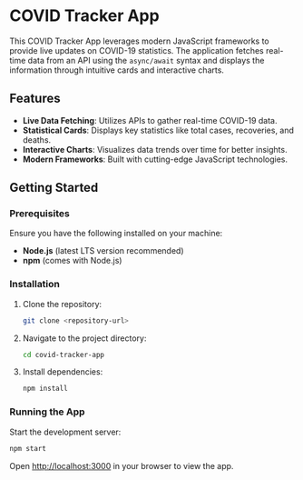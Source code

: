 
# COVID Tracker App

This COVID Tracker App leverages modern JavaScript frameworks to provide live updates on COVID-19 statistics. The application fetches real-time data from an API using the `async/await` syntax and displays the information through intuitive cards and interactive charts.

## Features
- **Live Data Fetching**: Utilizes APIs to gather real-time COVID-19 data.
- **Statistical Cards**: Displays key statistics like total cases, recoveries, and deaths.
- **Interactive Charts**: Visualizes data trends over time for better insights.
- **Modern Frameworks**: Built with cutting-edge JavaScript technologies.

## Getting Started

### Prerequisites
Ensure you have the following installed on your machine:
- **Node.js** (latest LTS version recommended)
- **npm** (comes with Node.js)

### Installation
1. Clone the repository:
   ```bash
   git clone <repository-url>
   ```
2. Navigate to the project directory:
   ```bash
   cd covid-tracker-app
   ```
3. Install dependencies:
   ```bash
   npm install
   ```

### Running the App
Start the development server:
```bash
npm start
```
Open [http://localhost:3000](http://localhost:3000) in your browser to view the app.


